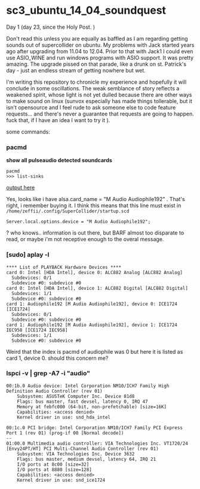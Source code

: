 # sc3_ubuntu_14_04_soundquest

Day 1 (day 23, since the Holy Post. )

Don't read this unless you are equally as baffled as I am regarding getting sounds out of supercollider on ubuntu. My problems with Jack started years ago after upgrading from 11.04 to 12.04. Prior to that with Jack1 I could even use ASIO_WINE and run windows programs with ASIO support. It was pretty amazing. The upgrade pissed on that parade, like a drunk on st. Patrick's day - just an endless stream of getting nowhere but wet.

I'm writing this repository to chronicle my experience and hopefully it will conclude in some oscillations. The weak semblance of story reflects a weakened spirit, whose light is not yet dulled because there are other ways to make sound on linux (sunvox especially has made things tollerable, but it isn't opensource and I feel rude to ask someone else to code feature requests... and there's never a guarantee that requests are going to happen. fuck that, if I have an idea I want to try it ).

some commands:

### pacmd

**show all pulseaudio detected soundcards**
```
pacmd
>>> list-sinks
```
[output here](https://gist.github.com/zeffii/04c87cf25e2b20e69eea)

Yes, looks like i have alsa.card_name = "M Audio Audiophile192" . That's right, i remember buying it. I think this means that this line must exist in `/home/zeffii/.config/SuperCollider/startup.scd`

```
Server.local.options.device = "M Audio Audiophile192";
```
? who knows.. information is out there, but BARF almost too disparate to read, or maybe i'm not receptive enough to the overal message.


### [sudo] aplay -l

```
**** List of PLAYBACK Hardware Devices ****
card 0: Intel [HDA Intel], device 0: ALC882 Analog [ALC882 Analog]
  Subdevices: 0/1
  Subdevice #0: subdevice #0
card 0: Intel [HDA Intel], device 1: ALC882 Digital [ALC882 Digital]
  Subdevices: 1/1
  Subdevice #0: subdevice #0
card 1: Audiophile192 [M Audio Audiophile192], device 0: ICE1724 [ICE1724]
  Subdevices: 0/1
  Subdevice #0: subdevice #0
card 1: Audiophile192 [M Audio Audiophile192], device 1: ICE1724 IEC958 [ICE1724 IEC958]
  Subdevices: 1/1
  Subdevice #0: subdevice #0
```

Weird that the index is pacmd of audiophile was 0 but here it is listed as card 1, device 0. should this concern me?

### lspci -v | grep -A7 -i "audio"

```
00:1b.0 Audio device: Intel Corporation NM10/ICH7 Family High Definition Audio Controller (rev 01)
	Subsystem: ASUSTeK Computer Inc. Device 81d8
	Flags: bus master, fast devsel, latency 0, IRQ 47
	Memory at febfc000 (64-bit, non-prefetchable) [size=16K]
	Capabilities: <access denied>
	Kernel driver in use: snd_hda_intel

00:1c.0 PCI bridge: Intel Corporation NM10/ICH7 Family PCI Express Port 1 (rev 01) (prog-if 00 [Normal decode])
--
01:00.0 Multimedia audio controller: VIA Technologies Inc. VT1720/24 [Envy24PT/HT] PCI Multi-Channel Audio Controller (rev 01)
	Subsystem: VIA Technologies Inc. Device 3632
	Flags: bus master, medium devsel, latency 64, IRQ 21
	I/O ports at 8c00 [size=32]
	I/O ports at 8880 [size=128]
	Capabilities: <access denied>
	Kernel driver in use: snd_ice1724
```



